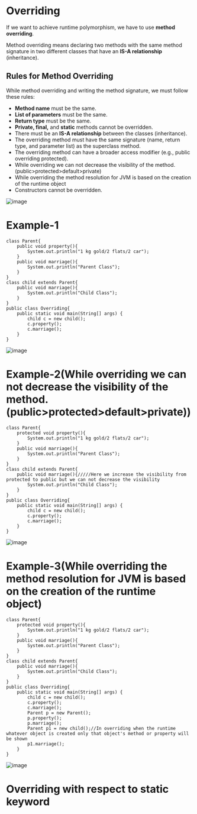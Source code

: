 # Overriding

If we want to achieve runtime polymorphism, we have to use **method overriding**.

Method overriding means declaring two methods with the same method signature in two different classes that have an **IS-A relationship** (inheritance).

## Rules for Method Overriding

While method overriding and writing the method signature, we must follow these rules:

- **Method name** must be the same.
- **List of parameters** must be the same.
- **Return type** must be the same.
- **Private, final,** and **static** methods cannot be overridden.
- There must be an **IS-A relationship** between the classes (inheritance).
- The overriding method must have the same signature (name, return type, and
parameter list) as the superclass method.
- The overriding method can have a broader access modifier (e.g., public overriding
protected).
- While overriding we can not decrease the visibility of the method.(public>protected>default>private)
- While overriding the method resolution for JVM is based on the creation of the runtime object
- Constructors cannot be overridden.

![image](https://github.com/user-attachments/assets/cad342f9-eb47-486b-af0c-e10b222188e8)
# Example-1
```
class Parent{
    public void property(){
        System.out.println("1 kg gold/2 flats/2 car");
    }
    public void marriage(){
        System.out.println("Parent Class");
    }
}
class child extends Parent{
    public void marriage(){
        System.out.println("Child Class");
    }
}
public class Overriding{
    public static void main(String[] args) {
        child c = new child();
        c.property();
        c.marriage();
    }
}
```
![image](https://github.com/user-attachments/assets/a3ae7680-35c6-4f16-9bd5-c57d65a9aae5)
# Example-2(While overriding we can not decrease the visibility of the method.(public>protected>default>private))
```
class Parent{
    protected void property(){
        System.out.println("1 kg gold/2 flats/2 car");
    }
    public void marriage(){
        System.out.println("Parent Class");
    }
}
class child extends Parent{
    public void marriage(){/////Here we increase the visibility from protected to public but we can not decrease the visibility
        System.out.println("Child Class");
    }
}
public class Overriding{
    public static void main(String[] args) {
        child c = new child();
        c.property();
        c.marriage();
    }
}
```
![image](https://github.com/user-attachments/assets/a3ae7680-35c6-4f16-9bd5-c57d65a9aae5)
# Example-3(While overriding the method resolution for JVM is based on the creation of the runtime object)
```
class Parent{
    protected void property(){
        System.out.println("1 kg gold/2 flats/2 car");
    }
    public void marriage(){
        System.out.println("Parent Class");
    }
}
class child extends Parent{
    public void marriage(){
        System.out.println("Child Class");
    }
}
public class Overriding{
    public static void main(String[] args) {
        child c = new child();
        c.property();
        c.marriage();
        Parent p = new Parent();
        p.property();
        p.marriage();
        Parent p1 = new child();//In overriding when the runtime whatever object is created only that object's method or property will be shown
        p1.marriage();
    }
}
```
![image](https://github.com/user-attachments/assets/2eb52f3d-7525-4c5f-9bcd-4f4f69519771)
# Overriding with respect to static keyword
